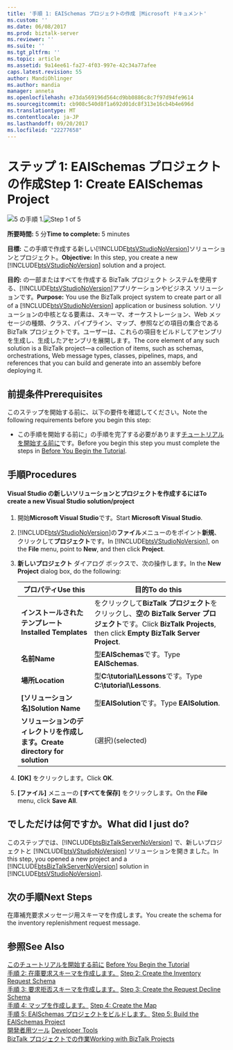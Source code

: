 ```yaml
---
title: '手順 1: EAISchemas プロジェクトの作成 |Microsoft ドキュメント'
ms.custom: ''
ms.date: 06/08/2017
ms.prod: biztalk-server
ms.reviewer: ''
ms.suite: ''
ms.tgt_pltfrm: ''
ms.topic: article
ms.assetid: 9a14ee61-fa27-4f03-997e-42c34a77afee
caps.latest.revision: 55
author: MandiOhlinger
ms.author: mandia
manager: anneta
ms.openlocfilehash: e73da569196d564cd9bb0886c8c7f97d94fe9614
ms.sourcegitcommit: cb908c540d8f1a692d01dc8f313e16cb4b4e696d
ms.translationtype: MT
ms.contentlocale: ja-JP
ms.lasthandoff: 09/20/2017
ms.locfileid: "22277658"
---
```

# <a name="step-1-create-eaischemas-project"></a><span data-ttu-id="ad719-102">ステップ 1: EAISchemas プロジェクトの作成</span><span class="sxs-lookup"><span data-stu-id="ad719-102">Step 1: Create EAISchemas Project</span></span>
<span data-ttu-id="ad719-103">![5 の手順 1.](../core/media/step-1of5.gif "Step_1of5")</span><span class="sxs-lookup"><span data-stu-id="ad719-103">![Step 1 of 5](../core/media/step-1of5.gif "Step_1of5")</span></span>  
  
 <span data-ttu-id="ad719-104">**所要時間:** 5 分</span><span class="sxs-lookup"><span data-stu-id="ad719-104">**Time to complete:** 5 minutes</span></span>  
  
 <span data-ttu-id="ad719-105">**目標:** この手順で作成する新しい[!INCLUDE[btsVStudioNoVersion](../includes/btsvstudionoversion-md.md)]ソリューションとプロジェクト。</span><span class="sxs-lookup"><span data-stu-id="ad719-105">**Objective:** In this step, you create a new [!INCLUDE[btsVStudioNoVersion](../includes/btsvstudionoversion-md.md)] solution and a project.</span></span>  
  
 <span data-ttu-id="ad719-106">**目的:** の一部またはすべてを作成する BizTalk プロジェクト システムを使用する、[!INCLUDE[btsVStudioNoVersion](../includes/btsvstudionoversion-md.md)]アプリケーションやビジネス ソリューションです。</span><span class="sxs-lookup"><span data-stu-id="ad719-106">**Purpose:** You use the BizTalk project system to create part or all of a [!INCLUDE[btsVStudioNoVersion](../includes/btsvstudionoversion-md.md)] application or business solution.</span></span> <span data-ttu-id="ad719-107">ソリューションの中核となる要素は、スキーマ、オーケストレーション、Web メッセージの種類、クラス、パイプライン、マップ、参照などの項目の集合である BizTalk プロジェクトです。ユーザーは、これらの項目をビルドしてアセンブリを生成し、生成したアセンブリを展開します。</span><span class="sxs-lookup"><span data-stu-id="ad719-107">The core element of any such solution is a BizTalk project—a collection of items, such as schemas, orchestrations, Web message types, classes, pipelines, maps, and references that you can build and generate into an assembly before deploying it.</span></span>  
  
## <a name="prerequisites"></a><span data-ttu-id="ad719-108">前提条件</span><span class="sxs-lookup"><span data-stu-id="ad719-108">Prerequisites</span></span>  
 <span data-ttu-id="ad719-109">このステップを開始する前に、以下の要件を確認してください。</span><span class="sxs-lookup"><span data-stu-id="ad719-109">Note the following requirements before you begin this step:</span></span>  
  
-   <span data-ttu-id="ad719-110">この手順を開始する前に」の手順を完了する必要があります[チュートリアルを開始する前に](../core/before-you-begin-the-tutorial.md)です。</span><span class="sxs-lookup"><span data-stu-id="ad719-110">Before you begin this step you must complete the steps in [Before You Begin the Tutorial](../core/before-you-begin-the-tutorial.md).</span></span>  
  
## <a name="procedures"></a><span data-ttu-id="ad719-111">手順</span><span class="sxs-lookup"><span data-stu-id="ad719-111">Procedures</span></span>  
  
#### <a name="to-create-a-new-visual-studio-solutionproject"></a><span data-ttu-id="ad719-112">Visual Studio の新しいソリューションとプロジェクトを作成するには</span><span class="sxs-lookup"><span data-stu-id="ad719-112">To create a new Visual Studio solution/project</span></span>  
  
1.  <span data-ttu-id="ad719-113">開始**Microsoft Visual Studio**です。</span><span class="sxs-lookup"><span data-stu-id="ad719-113">Start **Microsoft Visual Studio**.</span></span>  
  
2.  <span data-ttu-id="ad719-114">[!INCLUDE[btsVStudioNoVersion](../includes/btsvstudionoversion-md.md)]の**ファイル**メニューのをポイント**新規**、クリックして**プロジェクト**です。</span><span class="sxs-lookup"><span data-stu-id="ad719-114">In [!INCLUDE[btsVStudioNoVersion](../includes/btsvstudionoversion-md.md)], on the **File** menu, point to **New**, and then click **Project**.</span></span>  
  
3.  <span data-ttu-id="ad719-115">**新しいプロジェクト** ダイアログ ボックスで、次の操作します。</span><span class="sxs-lookup"><span data-stu-id="ad719-115">In the **New Project** dialog box, do the following:</span></span>  
  
    |<span data-ttu-id="ad719-116">プロパティ</span><span class="sxs-lookup"><span data-stu-id="ad719-116">Use this</span></span>|<span data-ttu-id="ad719-117">目的</span><span class="sxs-lookup"><span data-stu-id="ad719-117">To do this</span></span>|  
    |--------------|----------------|  
    |<span data-ttu-id="ad719-118">**インストールされたテンプレート**</span><span class="sxs-lookup"><span data-stu-id="ad719-118">**Installed Templates**</span></span>|<span data-ttu-id="ad719-119">をクリックして**BizTalk プロジェクト**をクリックし、**空の BizTalk Server プロジェクト**です。</span><span class="sxs-lookup"><span data-stu-id="ad719-119">Click **BizTalk Projects**, then click **Empty BizTalk Server Project**.</span></span>|  
    |<span data-ttu-id="ad719-120">**名前**</span><span class="sxs-lookup"><span data-stu-id="ad719-120">**Name**</span></span>|<span data-ttu-id="ad719-121">型**EAISchemas**です。</span><span class="sxs-lookup"><span data-stu-id="ad719-121">Type **EAISchemas**.</span></span>|  
    |<span data-ttu-id="ad719-122">**場所**</span><span class="sxs-lookup"><span data-stu-id="ad719-122">**Location**</span></span>|<span data-ttu-id="ad719-123">型**C:\tutorial\Lessons**です。</span><span class="sxs-lookup"><span data-stu-id="ad719-123">Type **C:\tutorial\Lessons**.</span></span>|  
    |<span data-ttu-id="ad719-124">**[ソリューション名]**</span><span class="sxs-lookup"><span data-stu-id="ad719-124">**Solution Name**</span></span>|<span data-ttu-id="ad719-125">型**EAISolution**です。</span><span class="sxs-lookup"><span data-stu-id="ad719-125">Type **EAISolution**.</span></span>|  
    |<span data-ttu-id="ad719-126">**ソリューションのディレクトリを作成します。**</span><span class="sxs-lookup"><span data-stu-id="ad719-126">**Create directory for solution**</span></span>|<span data-ttu-id="ad719-127">(選択)</span><span class="sxs-lookup"><span data-stu-id="ad719-127">(selected)</span></span>|  
  
4.  <span data-ttu-id="ad719-128">**[OK]** をクリックします。</span><span class="sxs-lookup"><span data-stu-id="ad719-128">Click **OK**.</span></span>  
  
5.  <span data-ttu-id="ad719-129">**[ファイル]** メニューの **[すべてを保存]** をクリックします。</span><span class="sxs-lookup"><span data-stu-id="ad719-129">On the **File** menu, click **Save All**.</span></span>  
  
## <a name="what-did-i-just-do"></a><span data-ttu-id="ad719-130">でしただけは何ですか。</span><span class="sxs-lookup"><span data-stu-id="ad719-130">What did I just do?</span></span>  
 <span data-ttu-id="ad719-131">このステップでは、[!INCLUDE[btsBizTalkServerNoVersion](../includes/btsbiztalkservernoversion-md.md)] で、新しいプロジェクトと [!INCLUDE[btsVStudioNoVersion](../includes/btsvstudionoversion-md.md)] ソリューションを開きました。</span><span class="sxs-lookup"><span data-stu-id="ad719-131">In this step, you opened a new project and a [!INCLUDE[btsBizTalkServerNoVersion](../includes/btsbiztalkservernoversion-md.md)] solution in [!INCLUDE[btsVStudioNoVersion](../includes/btsvstudionoversion-md.md)].</span></span>  
  
## <a name="next-steps"></a><span data-ttu-id="ad719-132">次の手順</span><span class="sxs-lookup"><span data-stu-id="ad719-132">Next Steps</span></span>  
 <span data-ttu-id="ad719-133">在庫補充要求メッセージ用スキーマを作成します。</span><span class="sxs-lookup"><span data-stu-id="ad719-133">You create the schema for the inventory replenishment request message.</span></span>  
  
## <a name="see-also"></a><span data-ttu-id="ad719-134">参照</span><span class="sxs-lookup"><span data-stu-id="ad719-134">See Also</span></span>  
 <span data-ttu-id="ad719-135">[このチュートリアルを開始する前に](../core/before-you-begin-the-tutorial.md) </span><span class="sxs-lookup"><span data-stu-id="ad719-135">[Before You Begin the Tutorial](../core/before-you-begin-the-tutorial.md) </span></span>  
 <span data-ttu-id="ad719-136">[手順 2: 在庫要求スキーマを作成します。](../core/step-2-create-the-inventory-request-schema.md) </span><span class="sxs-lookup"><span data-stu-id="ad719-136">[Step 2: Create the Inventory Request Schema](../core/step-2-create-the-inventory-request-schema.md) </span></span>  
 <span data-ttu-id="ad719-137">[手順 3: 要求拒否スキーマを作成します。](../core/step-3-create-the-request-decline-schema.md) </span><span class="sxs-lookup"><span data-stu-id="ad719-137">[Step 3: Create the Request Decline Schema](../core/step-3-create-the-request-decline-schema.md) </span></span>  
 <span data-ttu-id="ad719-138">[手順 4: マップを作成します。](../core/step-4-create-the-map.md) </span><span class="sxs-lookup"><span data-stu-id="ad719-138">[Step 4: Create the Map](../core/step-4-create-the-map.md) </span></span>  
 <span data-ttu-id="ad719-139">[手順 5: EAISchemas プロジェクトをビルドします。](../core/step-5-build-the-eaischemas-project.md) </span><span class="sxs-lookup"><span data-stu-id="ad719-139">[Step 5: Build the EAISchemas Project](../core/step-5-build-the-eaischemas-project.md) </span></span>  
 <span data-ttu-id="ad719-140">[開発者用ツール](../core/developer-tools.md) </span><span class="sxs-lookup"><span data-stu-id="ad719-140">[Developer Tools](../core/developer-tools.md) </span></span>  
 [<span data-ttu-id="ad719-141">BizTalk プロジェクトでの作業</span><span class="sxs-lookup"><span data-stu-id="ad719-141">Working with BizTalk Projects</span></span>](../core/working-with-biztalk-projects.md)